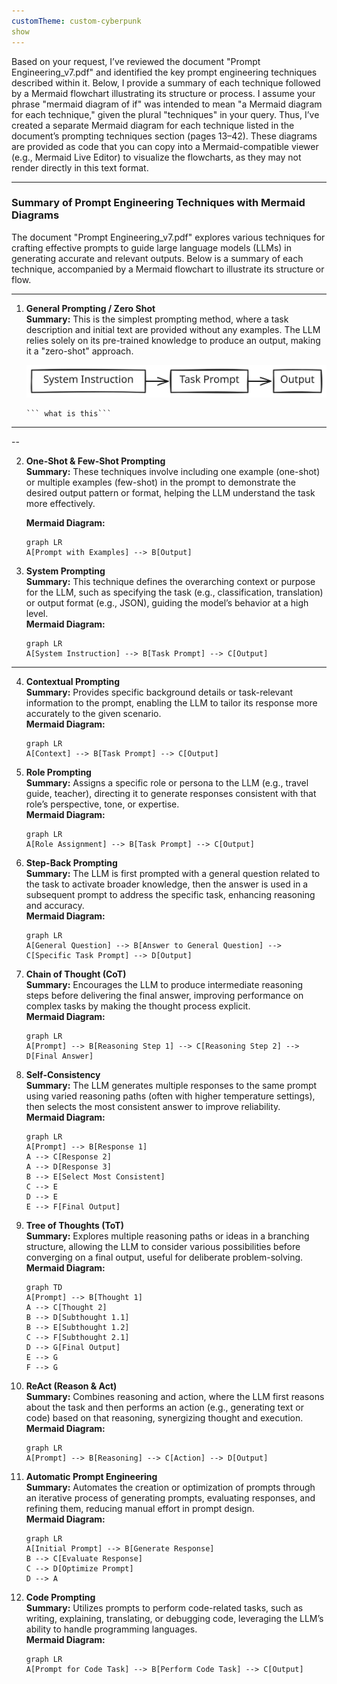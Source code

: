 ```yaml
---
customTheme: custom-cyberpunk
show
---
```



Based on your request, I’ve reviewed the document "Prompt Engineering_v7.pdf" and identified the key prompt engineering techniques described within it. Below, I provide a summary of each technique followed by a Mermaid flowchart illustrating its structure or process. I assume your phrase "mermaid diagram of if" was intended to mean "a Mermaid diagram for each technique," given the plural "techniques" in your query. Thus, I’ve created a separate Mermaid diagram for each technique listed in the document’s prompting techniques section (pages 13–42). These diagrams are provided as code that you can copy into a Mermaid-compatible viewer (e.g., Mermaid Live Editor) to visualize the flowcharts, as they may not render directly in this text format.

---

### Summary of Prompt Engineering Techniques with Mermaid Diagrams

The document "Prompt Engineering_v7.pdf" explores various techniques for crafting effective prompts to guide large language models (LLMs) in generating accurate and relevant outputs. Below is a summary of each technique, accompanied by a Mermaid flowchart to illustrate its structure or flow.

---

1. **General Prompting / Zero Shot**  
   **Summary:** This is the simplest prompting method, where a task description and initial text are provided without any examples. The LLM relies solely on its pre-trained knowledge to produce an output, making it a "zero-shot" approach.  
   
   ![](./diagrams/context_prompt.svg)

   ```
   ``` what is this```
   
---

--

2. **One-Shot & Few-Shot Prompting**  
   **Summary:** These techniques involve including one example (one-shot) or multiple examples (few-shot) in the prompt to demonstrate the desired output pattern or format, helping the LLM understand the task more effectively.  

   **Mermaid Diagram:**
   ```mermaid
   graph LR
   A[Prompt with Examples] --> B[Output]
   ```

3. **System Prompting**  
   **Summary:** This technique defines the overarching context or purpose for the LLM, such as specifying the task (e.g., classification, translation) or output format (e.g., JSON), guiding the model’s behavior at a high level.  
   **Mermaid Diagram:**
   ```mermaid
   graph LR
   A[System Instruction] --> B[Task Prompt] --> C[Output]
   ```

---

4. **Contextual Prompting**  
   **Summary:** Provides specific background details or task-relevant information to the prompt, enabling the LLM to tailor its response more accurately to the given scenario.  
   **Mermaid Diagram:**
   ```mermaid
   graph LR
   A[Context] --> B[Task Prompt] --> C[Output]
   ```

5. **Role Prompting**  
   **Summary:** Assigns a specific role or persona to the LLM (e.g., travel guide, teacher), directing it to generate responses consistent with that role’s perspective, tone, or expertise.  
   **Mermaid Diagram:**
   ```mermaid
   graph LR
   A[Role Assignment] --> B[Task Prompt] --> C[Output]
   ```

6. **Step-Back Prompting**  
   **Summary:** The LLM is first prompted with a general question related to the task to activate broader knowledge, then the answer is used in a subsequent prompt to address the specific task, enhancing reasoning and accuracy.  
   **Mermaid Diagram:**
   ```mermaid
   graph LR
   A[General Question] --> B[Answer to General Question] --> C[Specific Task Prompt] --> D[Output]
   ```

7. **Chain of Thought (CoT)**  
   **Summary:** Encourages the LLM to produce intermediate reasoning steps before delivering the final answer, improving performance on complex tasks by making the thought process explicit.  
   **Mermaid Diagram:**
   ```mermaid
   graph LR
   A[Prompt] --> B[Reasoning Step 1] --> C[Reasoning Step 2] --> D[Final Answer]
   ```

8. **Self-Consistency**  
   **Summary:** The LLM generates multiple responses to the same prompt using varied reasoning paths (often with higher temperature settings), then selects the most consistent answer to improve reliability.  
   **Mermaid Diagram:**
   ```mermaid
   graph LR
   A[Prompt] --> B[Response 1]
   A --> C[Response 2]
   A --> D[Response 3]
   B --> E[Select Most Consistent]
   C --> E
   D --> E
   E --> F[Final Output]
   ```

9. **Tree of Thoughts (ToT)**  
   **Summary:** Explores multiple reasoning paths or ideas in a branching structure, allowing the LLM to consider various possibilities before converging on a final output, useful for deliberate problem-solving.  
   **Mermaid Diagram:**
   ```mermaid
   graph TD
   A[Prompt] --> B[Thought 1]
   A --> C[Thought 2]
   B --> D[Subthought 1.1]
   B --> E[Subthought 1.2]
   C --> F[Subthought 2.1]
   D --> G[Final Output]
   E --> G
   F --> G
   ```

10. **ReAct (Reason & Act)**  
    **Summary:** Combines reasoning and action, where the LLM first reasons about the task and then performs an action (e.g., generating text or code) based on that reasoning, synergizing thought and execution.  
    **Mermaid Diagram:**
    ```mermaid
    graph LR
    A[Prompt] --> B[Reasoning] --> C[Action] --> D[Output]
    ```

11. **Automatic Prompt Engineering**  
    **Summary:** Automates the creation or optimization of prompts through an iterative process of generating prompts, evaluating responses, and refining them, reducing manual effort in prompt design.  
    **Mermaid Diagram:**
    ```mermaid
    graph LR
    A[Initial Prompt] --> B[Generate Response]
    B --> C[Evaluate Response]
    C --> D[Optimize Prompt]
    D --> A
    ```

12. **Code Prompting**  
    **Summary:** Utilizes prompts to perform code-related tasks, such as writing, explaining, translating, or debugging code, leveraging the LLM’s ability to handle programming languages.  
    **Mermaid Diagram:**
    ```mermaid
    graph LR
    A[Prompt for Code Task] --> B[Perform Code Task] --> C[Output]
    ```

